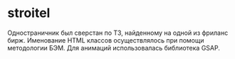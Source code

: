 # stroitel
Одностраничник был сверстан по ТЗ, найденному на одной из фриланс бирж. Именование HTML классов осуществлялось при помощи методологии БЭМ. Для анимаций использовалась библиотека GSAP.
